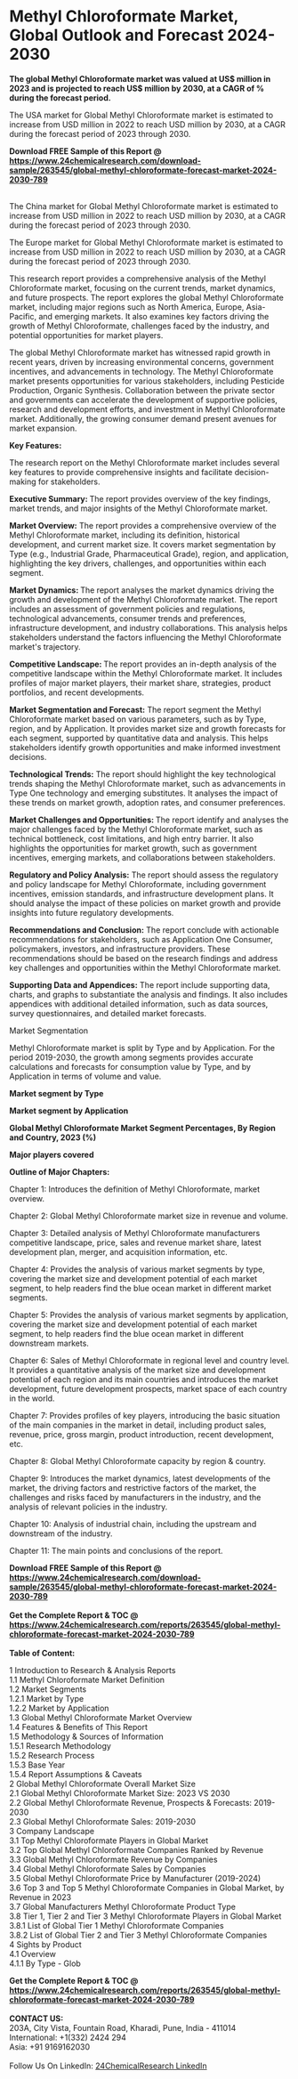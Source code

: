 <h1>Methyl Chloroformate Market, Global Outlook and Forecast 2024-2030</h1><p><strong>The global Methyl Chloroformate market was valued at US$ million in 2023 and is projected to reach US$ million by 2030, at a CAGR of % during the forecast period.</strong></p><p>
</p><p>The USA market for Global Methyl Chloroformate market is estimated to increase from USD million in 2022 to reach USD million by 2030, at a CAGR during the forecast period of 2023 through 2030.</p><div><b>Download FREE Sample of this Report @ 
            <a href="https://www.24chemicalresearch.com/download-sample/263545/global-methyl-chloroformate-forecast-market-2024-2030-789">
            https://www.24chemicalresearch.com/download-sample/263545/global-methyl-chloroformate-forecast-market-2024-2030-789</a></b></div><br><p>
</p><p>The China market for Global Methyl Chloroformate market is estimated to increase from USD million in 2022 to reach USD million by 2030, at a CAGR during the forecast period of 2023 through 2030.</p><p>
</p><p>The Europe market for Global Methyl Chloroformate market is estimated to increase from USD million in 2022 to reach USD million by 2030, at a CAGR during the forecast period of 2023 through 2030.</p><p>
</p><p>This research report provides a comprehensive analysis of the Methyl Chloroformate market, focusing on the current trends, market dynamics, and future prospects. The report explores the global Methyl Chloroformate market, including major regions such as North America, Europe, Asia-Pacific, and emerging markets. It also examines key factors driving the growth of Methyl Chloroformate, challenges faced by the industry, and potential opportunities for market players.</p><p>
The global Methyl Chloroformate market has witnessed rapid growth in recent years, driven by increasing environmental concerns, government incentives, and advancements in technology. The Methyl Chloroformate market presents opportunities for various stakeholders, including Pesticide Production, Organic Synthesis. Collaboration between the private sector and governments can accelerate the development of supportive policies, research and development efforts, and investment in Methyl Chloroformate market. Additionally, the growing consumer demand present avenues for market expansion.</p><p>
<strong>Key Features:</strong></p><p>
The research report on the Methyl Chloroformate market includes several key features to provide comprehensive insights and facilitate decision-making for stakeholders.</p><p>
<strong>Executive Summary: </strong>The report provides overview of the key findings, market trends, and major insights of the Methyl Chloroformate market.</p><p>
<strong>Market Overview:</strong> The report provides a comprehensive overview of the Methyl Chloroformate market, including its definition, historical development, and current market size. It covers market segmentation by Type (e.g., Industrial Grade, Pharmaceutical Grade), region, and application, highlighting the key drivers, challenges, and opportunities within each segment.</p><p>
<strong>Market Dynamics: </strong>The report analyses the market dynamics driving the growth and development of the Methyl Chloroformate market. The report includes an assessment of government policies and regulations, technological advancements, consumer trends and preferences, infrastructure development, and industry collaborations. This analysis helps stakeholders understand the factors influencing the Methyl Chloroformate market's trajectory.</p><p>
<strong>Competitive Landscape: </strong>The report provides an in-depth analysis of the competitive landscape within the Methyl Chloroformate market. It includes profiles of major market players, their market share, strategies, product portfolios, and recent developments.</p><p>
<strong>Market Segmentation and Forecast:</strong> The report segment the Methyl Chloroformate market based on various parameters, such as by Type, region, and by Application. It provides market size and growth forecasts for each segment, supported by quantitative data and analysis. This helps stakeholders identify growth opportunities and make informed investment decisions.</p><p>
<strong>Technological Trends:</strong> The report should highlight the key technological trends shaping the Methyl Chloroformate market, such as advancements in Type One technology and emerging substitutes. It analyses the impact of these trends on market growth, adoption rates, and consumer preferences.</p><p>
<strong>Market Challenges and Opportunities: </strong>The report identify and analyses the major challenges faced by the Methyl Chloroformate market, such as technical bottleneck, cost limitations, and high entry barrier. It also highlights the opportunities for market growth, such as government incentives, emerging markets, and collaborations between stakeholders.</p><p>
<strong>Regulatory and Policy Analysis:</strong> The report should assess the regulatory and policy landscape for Methyl Chloroformate, including government incentives, emission standards, and infrastructure development plans. It should analyse the impact of these policies on market growth and provide insights into future regulatory developments.</p><p>
<strong>Recommendations and Conclusion:</strong> The report conclude with actionable recommendations for stakeholders, such as Application One Consumer, policymakers, investors, and infrastructure providers. These recommendations should be based on the research findings and address key challenges and opportunities within the Methyl Chloroformate market.</p><p>
<strong>Supporting Data and Appendices:</strong> The report include supporting data, charts, and graphs to substantiate the analysis and findings. It also includes appendices with additional detailed information, such as data sources, survey questionnaires, and detailed market forecasts.</p><p>
Market Segmentation</p><p>
Methyl Chloroformate market is split by Type and by Application. For the period 2019-2030, the growth among segments provides accurate calculations and forecasts for consumption value by Type, and by Application in terms of volume and value.</p><p>
<strong>Market segment by Type</strong></p><p>
</p><p>
</p><p><strong>Market segment by Application</strong></p><p>
</p><p>
</p><p><strong>Global Methyl Chloroformate Market Segment Percentages, By Region and Country, 2023 (%)</strong></p><p>
</p><p>
</p><p><strong>Major players covered</strong></p><p>
</p><p>
</p><p><strong>Outline of Major Chapters:</strong></p><p>
Chapter 1: Introduces the definition of Methyl Chloroformate, market overview.</p><p>
Chapter 2: Global Methyl Chloroformate market size in revenue and volume.</p><p>
Chapter 3: Detailed analysis of Methyl Chloroformate manufacturers competitive landscape, price, sales and revenue market share, latest development plan, merger, and acquisition information, etc.</p><p>
Chapter 4: Provides the analysis of various market segments by type, covering the market size and development potential of each market segment, to help readers find the blue ocean market in different market segments.</p><p>
Chapter 5: Provides the analysis of various market segments by application, covering the market size and development potential of each market segment, to help readers find the blue ocean market in different downstream markets.</p><p>
Chapter 6: Sales of Methyl Chloroformate in regional level and country level. It provides a quantitative analysis of the market size and development potential of each region and its main countries and introduces the market development, future development prospects, market space of each country in the world.</p><p>
Chapter 7: Provides profiles of key players, introducing the basic situation of the main companies in the market in detail, including product sales, revenue, price, gross margin, product introduction, recent development, etc.</p><p>
Chapter 8: Global Methyl Chloroformate capacity by region &amp; country.</p><p>
Chapter 9: Introduces the market dynamics, latest developments of the market, the driving factors and restrictive factors of the market, the challenges and risks faced by manufacturers in the industry, and the analysis of relevant policies in the industry.</p><p>
Chapter 10: Analysis of industrial chain, including the upstream and downstream of the industry.</p><p>
Chapter 11: The main points and conclusions of the report.</p><div><b>Download FREE Sample of this Report @ 
            <a href="https://www.24chemicalresearch.com/download-sample/263545/global-methyl-chloroformate-forecast-market-2024-2030-789">
            https://www.24chemicalresearch.com/download-sample/263545/global-methyl-chloroformate-forecast-market-2024-2030-789</a></b></div><br><div><b>Get the Complete Report & TOC @ 
            <a href="https://www.24chemicalresearch.com/reports/263545/global-methyl-chloroformate-forecast-market-2024-2030-789">
            https://www.24chemicalresearch.com/reports/263545/global-methyl-chloroformate-forecast-market-2024-2030-789</a></b></div><br>
            <b>Table of Content:</b><p>1 Introduction to Research & Analysis Reports<br />
    1.1 Methyl Chloroformate Market Definition<br />
    1.2 Market Segments<br />
        1.2.1 Market by Type<br />
        1.2.2 Market by Application<br />
    1.3 Global Methyl Chloroformate Market Overview<br />
    1.4 Features & Benefits of This Report<br />
    1.5 Methodology & Sources of Information<br />
        1.5.1 Research Methodology<br />
        1.5.2 Research Process<br />
        1.5.3 Base Year<br />
        1.5.4 Report Assumptions & Caveats<br />
2 Global Methyl Chloroformate Overall Market Size<br />
    2.1 Global Methyl Chloroformate Market Size: 2023 VS 2030<br />
    2.2 Global Methyl Chloroformate Revenue, Prospects & Forecasts: 2019-2030<br />
    2.3 Global Methyl Chloroformate Sales: 2019-2030<br />
3 Company Landscape<br />
    3.1 Top Methyl Chloroformate Players in Global Market<br />
    3.2 Top Global Methyl Chloroformate Companies Ranked by Revenue<br />
    3.3 Global Methyl Chloroformate Revenue by Companies<br />
    3.4 Global Methyl Chloroformate Sales by Companies<br />
    3.5 Global Methyl Chloroformate Price by Manufacturer (2019-2024)<br />
    3.6 Top 3 and Top 5 Methyl Chloroformate Companies in Global Market, by Revenue in 2023<br />
    3.7 Global Manufacturers Methyl Chloroformate Product Type<br />
    3.8 Tier 1, Tier 2 and Tier 3 Methyl Chloroformate Players in Global Market<br />
        3.8.1 List of Global Tier 1 Methyl Chloroformate Companies<br />
        3.8.2 List of Global Tier 2 and Tier 3 Methyl Chloroformate Companies<br />
4 Sights by Product<br />
    4.1 Overview<br />
        4.1.1 By Type - Glob</p><div><b>Get the Complete Report & TOC @ 
            <a href="https://www.24chemicalresearch.com/reports/263545/global-methyl-chloroformate-forecast-market-2024-2030-789">
            https://www.24chemicalresearch.com/reports/263545/global-methyl-chloroformate-forecast-market-2024-2030-789</a></b></div><br><b>CONTACT US:</b><br>
            203A, City Vista, Fountain Road, Kharadi, Pune, India - 411014<br>
            International: +1(332) 2424 294<br>
            Asia: +91 9169162030 <br><br>
            Follow Us On LinkedIn: <a href="https://www.linkedin.com/company/24chemicalresearch/">24ChemicalResearch LinkedIn</a>